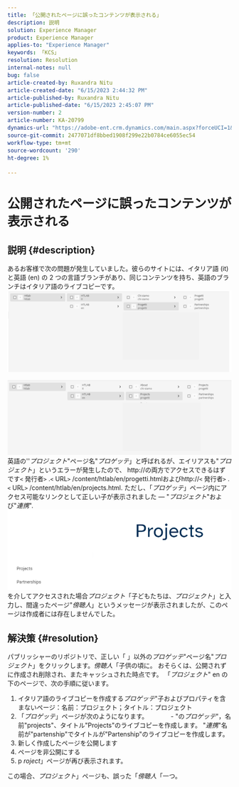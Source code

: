 ```yaml
---
title: 「公開されたページに誤ったコンテンツが表示される」
description: 説明
solution: Experience Manager
product: Experience Manager
applies-to: "Experience Manager"
keywords: 「KCS」
resolution: Resolution
internal-notes: null
bug: false
article-created-by: Ruxandra Nitu
article-created-date: "6/15/2023 2:44:32 PM"
article-published-by: Ruxandra Nitu
article-published-date: "6/15/2023 2:45:07 PM"
version-number: 2
article-number: KA-20799
dynamics-url: "https://adobe-ent.crm.dynamics.com/main.aspx?forceUCI=1&pagetype=entityrecord&etn=knowledgearticle&id=7a1eb21e-8b0b-ee11-8f6e-6045bd0067ea"
source-git-commit: 2477071df8bbed1908f299e22b0784ce6055ec54
workflow-type: tm+mt
source-wordcount: '290'
ht-degree: 1%

---
```


# 公開されたページに誤ったコンテンツが表示される

## 説明 {#description}


あるお客様で次の問題が発生していました。彼らのサイトには、イタリア語 (it) と英語 (en) の 2 つの言語ブランチがあり、同じコンテンツを持ち、英語のブランチはイタリア語のライブコピーです。
![](assets/___7b1eb21e-8b0b-ee11-8f6e-6045bd0067ea___.png)

![](assets/___801eb21e-8b0b-ee11-8f6e-6045bd0067ea___.png)
英語の&#39;&#39;*プロジェクト*&quot;ページ名&quot;*プロゲッテ*」と呼ばれるが、エイリアスも&quot;*プロジェクト*」というエラーが発生したので、 http://の両方でアクセスできるはずです`<` 発行者`>` .`<` URL`>` /content/htlab/en/progetti.htmlおよびhttp://`<` 発行者`>` .`<` URL`>` /content/htlab/en/projects.html.
ただし、「*プロゲッテ*」ページ内にアクセス可能なリンクとして正しい子が表示されました — &quot;*プロジェクト*&quot;および&quot;*連携*&quot;.
![](assets/___821eb21e-8b0b-ee11-8f6e-6045bd0067ea___.png)
を介してアクセスされた場合*プロジェクト*「子どもたちは、*プロジェクト*」と入力し、間違ったページ&quot;*傍聴人*」というメッセージが表示されましたが、このページは作成者には存在しませんでした。


## 解決策 {#resolution}


パブリッシャーのリポジトリで、正しい「 」以外の&#x200B;*プロゲッテ*&quot;ページ名&quot;*プロジェクト*」をクリックします。*傍聴人*「子供の頃に。
おそらくは、公開されずに作成され削除され、またキャッシュされた時点です。
「*プロジェクト*&quot; en の下のページで、次の手順に従います。

1. イタリア語のライブコピーを作成する&#x200B;*プロゲッテ*&quot;子およびプロパティを含まないページ：名前：プロジェクト；タイトル：プロジェクト
2. 「*プロゲッテ*」ページが次のようになります。             - &quot;の&#x200B;*プロゲッテ*&quot;，名前&quot;projects&quot;、タイトル&quot;Projects&quot;のライブコピーを作成します。 &quot;*連携*&quot;名前が&quot;partenship&quot;でタイトルが&quot;Partenship&quot;のライブコピーを作成します。
3. 新しく作成したページを公開します
4. ページを非公開にする
5. p *roject*」ページが再び表示されます。

この場合、*プロジェクト*」ページも、誤った「*傍聴人*「一つ。
